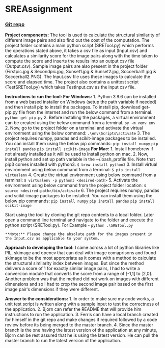 # SREAssignment
### [Git repo](https://github.com/harithadesikan23/SREAssignment.git)

**Project components:**
    The tool is used to calculate the structural similarity of different image pairs and also find out the cost of the computation. The project folder contains a main python script (SRETool.py) which performs the operations stated above, it takes a csv file as input (Input.csv) and calculates a similarity score for the image pairs along with the time taken to compute the score and inserts the results into an output csv file (Output.csv). Sample image pairs are also present in the project folder (Firstpic.jpg & Secondpic.jpg, Sunset1.jpg & Sunset2.jpg, Soccerball1.jpg & Soccerball2.PNG). The Input.csv file uses these images to calculate the score and elapsed time. 
The project also contains a unittest script (TestSRETool.py) which takes TestInput.csv as the input csv file. 

**Instructions to run the tool:**
**For Windows:**
    1. Python 3.8.6 can be installed from a web based installer on Windows (setup the path variable if needed) and then install pip to install the packages. To install pip, download get-pip.py file from the internet and run the below command from a terminal.
        `python get-pip.py`
    2. Before installing the packages, a virtual environment can be created using the below command from a terminal.
        `py -m venv env`
    2. Now, go to the project folder on a terminal and activate the virtual environment using the below command:
        `.\env\Scripts\activate`
    3. The project requires numpy, pandas and scikit-image packages to be installed. You can install them using the below pip commands:
        `pip install numpy`
        `pip install pandas`
        `pip install scikit-image`
 **For Mac:**
    1. Install homebrew if not already installed as it will be used to install python on mac.
    2. Now, install python and set up path variable in the ~/.bash_profile file. Note that pip3 comes installed with python3.
        `$ brew install python3` 
    3. Install virtual environment using below command from a terminal:
        `$ pip install virtualenv`
    4. Create the virtual environment using below command from a terminal:
        `$ virtualenv -p python3 <desired-path>`
    5. Activate the environment using below command from the project folder location:
        `$ source <desired-path>/bin/activate`
    6. The project requires numpy, pandas and scikit-image packages to be installed. You can install them using the below pip commands:
        `pip install numpy`
        `pip install pandas`
        `pip install scikit-image`

   Start using the tool by cloning the git repo contents to a local folder. Later open a command line terminal and navigate to the folder and execute the python script (SRETool.py). 
        For Example - `python .\SRETool.py`

    **Note:** Please change the absolute path for the images present in the Input.csv as applicable to your system.

**Approach to developing the tool:**
    I came across a lot of python libraries like PIL, skimage and opencv that can deal with image comaprisons and found skimage to be the most appropriate as it comes with a method to calculate the structural similarity index between images. But since the method delivers a score of 1 for exactly similar image pairs, I had to write a conversion module that converts the score from a range of [-1,1] to [2,0]. Another problem was that the method did not work on images with different dimensions and so I had to crop the second image pair based on the first image pair's dimensions if they were different. 

**Answer to the considerations:**
    1. In order to make sure my code works, a unit test script is written along with a sample input to test the correctness of the application.
    2. Bjorn can refer the README that will provide him instructions to run the application.
    3. Ferris can have a local branch created for himself in the git repo and make changes if required followed by a code review before its being merged to the master branch.
    4. Since the master branch is the one having the latest version of the application at any minute, Bjorn can be rest assured that he is using the latest version. He can pull the master branch to run the latest version of the application.

